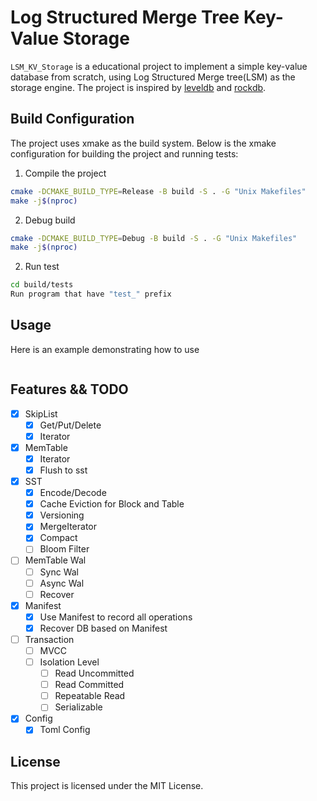 # Log Structured Merge Tree Key-Value Storage

`LSM_KV_Storage` is a educational project to implement a simple key-value database from scratch, using Log Structured Merge tree(LSM) as the storage engine. The project is inspired by [leveldb](https://github.com/google/leveldb) and [rockdb](https://github.com/facebook/rocksdb).

## Build Configuration

The project uses xmake as the build system. Below is the xmake configuration for building the project and running tests:

1. Compile the project
```bash
cmake -DCMAKE_BUILD_TYPE=Release -B build -S . -G "Unix Makefiles"
make -j$(nproc)
```

2. Debug build
```bash
cmake -DCMAKE_BUILD_TYPE=Debug -B build -S . -G "Unix Makefiles"
make -j$(nproc)
```


2. Run test
```bash
cd build/tests
Run program that have "test_" prefix
```

## Usage

Here is an example demonstrating how to use
```
```

## Features && TODO
- [x] SkipList
  - [x] Get/Put/Delete
  - [x] Iterator
- [x] MemTable
  - [x] Iterator
  - [x] Flush to sst
- [x] SST
  - [x] Encode/Decode
  - [x] Cache Eviction for Block and Table
  - [x] Versioning
  - [x] MergeIterator
  - [x] Compact
  - [ ] Bloom Filter
- [ ] MemTable Wal
  - [ ] Sync Wal
  - [ ] Async Wal
  - [ ] Recover
- [x] Manifest
  - [x] Use Manifest to record all operations
  - [x] Recover DB based on Manifest
- [ ] Transaction
  - [ ] MVCC
  - [ ] Isolation Level
    - [ ] Read Uncommitted
    - [ ] Read Committed
    - [ ] Repeatable Read
    - [ ] Serializable
- [x] Config
  - [x] Toml Config

## License
This project is licensed under the MIT License.